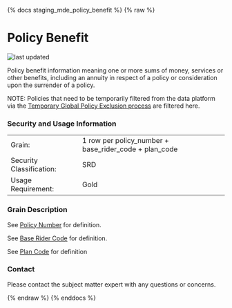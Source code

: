 {% docs staging_mde_policy_benefit %}
{% raw %}

# Policy Benefit

![last updated](assets/update_badges/staging_mde_policy_benefit.svg)

Policy benefit information meaning one or more sums of money, services or other benefits, 
including an annuity in respect of a policy or consideration upon the surrender of a policy.

NOTE: Policies that need to be temporarily filtered from the data platform via the [Temporary Global Policy Exclusion 
process](https://aaalife-data.atlassian.net/wiki/spaces/DPF/pages/11498160129/Temporary+Global+Policy+Exclusion) are filtered here.

### Security and Usage Information
|     |     |
| --- | --- |
| Grain:                   | 1 row per policy_number + base_rider_code + plan_code |
| Security Classification: | SRD |
| Usage Requirement:       | Gold |

### Grain Description
See [Policy Number](#!/exposure/docs.business_glossary.glossary#policy_number)
for definition.

See [Base Rider Code](#!/exposure/docs.business_glossary.glossary#base_rider_code)
for definition.

See [Plan Code](#!/exposure/docs.business_glossary.glossary#plan_code)
for definition 

### Contact
Please contact the subject matter expert with any questions or concerns.

{% endraw %}
{% enddocs %}
